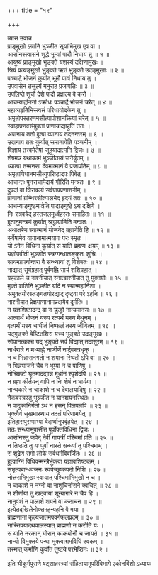 +++
title = "१९"

+++

व्यास उवाच  
प्राङ्मुखो ऽन्नानि भुञ्जीत सूर्याभिमुख एव वा ।  
आसीनस्त्वासने शुद्धे भूम्यां पादौ निधाय तु ॥ १ ॥  
आयुष्यं प्राङ्मुखो भुङ्क्ते यशस्यं दक्षिणामुखः ।  
श्रियं प्रत्यङ्मुखो भुङ्क्ते ऋतं भुङ्क्ते उदङ्मुखाः ॥ २ ॥  
पञ्चार्द्रे भोजनं कुर्याद् भूमौ पात्रं निधाय तु ।  
उपवासेन तत्तुल्यं मनुराह प्रजापतिः ॥ ३ ॥  
उपलिप्ते शुचौ देशे पादौ प्रक्षाल्य वै करौ ।  
आचम्यार्द्राननो ऽक्रोधः पञ्चार्द्रे भोजनं चरेत् ॥ ४ ॥  
महाव्यहृतिभिस्त्वन्नं परिधायोदकेन तु ।  
अमृतोपस्तरणमसीत्यापोशानक्रियां चरेत् ॥ ५ ॥  
स्वाहाप्रणवसंयुक्तां प्राणायाद्याहुतिं ततः ।  
अपानाय ततो हुत्वा व्यानाय तदनन्तरम् ॥ ६ ॥  
उदानाय ततः कुर्यात् समानायेति पञ्चमीम् ।  
विज्ञाय तत्त्वमेतेषां जुहुयादात्मनि द्विजः ॥ ७ ॥  
शेषमन्नं यथाकामं भुञ्जीतव्यं जनैर्युतम् ।  
ध्यात्वा तन्मनसा देवमात्मानं वै प्रजापतिम् ॥ ८ ॥  
अमृतापिधानमसीत्युपरिष्टादपः पिबेत् ।  
आचान्तः पुनराचामेदायं गौरिति मन्त्रतः ॥ ९ ॥  
द्रुपदां वा त्रिरावर्त्य सर्वपापप्रणाशनीम् ।  
प्राणानां ग्रन्थिरसीत्यालभेद् हृदयं ततः ॥ १० ॥  
आचम्याङ्गुष्ठमात्रेति पादाङ्गुष्ठे ऽथ दक्षिणे ।  
निः स्त्रवयेद् हस्तजलमूर्ध्वहस्तः समाहितः ॥ ११ ॥  
हुतानुमन्त्रणं कुर्यात् श्रद्धायामिति मन्त्रतः ।  
अथाक्षरेण स्वात्मानं योजयेद् ब्रह्मणेति हि ॥ १२ ॥  
सर्वेषामेव यागानामात्मयागः परः स्मृतः ।  
यो ऽनेन विधिना कुर्यात् स याति ब्रह्मणः क्षयम् ॥ १३ ॥  
यज्ञोपवीती भुञ्जीत स्त्रग्गन्धालङ्कृतः शुचिः ।  
सायम्प्रापर्नान्तरा वै सन्ध्यायां तु विशेषतः ॥ १४ ॥  
नाद्यात् सूर्यग्रहात् पूर्वमह्नि सायं शशिग्रहात् ।  
ग्रहकाले च नाश्नीयात् स्नात्वाश्नीयात् तु मुक्तयोः ॥ १५ ॥  
मुक्ते शशिनि भुञ्जीत यदि न स्यान्महानिशा ।  
अमुक्तयोरस्तङ्गतयोरद्याद् दृष्ट्वा परे ऽहनि ॥ १६ ॥  
नाश्नीयात् प्रेक्षमाणानामप्रदायैव दुर्मतिः ।  
न यज्ञशिष्टादन्द् वा न क्रुद्धो नान्यमानसः ॥ १७ ॥  
आत्मार्थं भोजनं यस्य रत्यर्थं यस्य मैथुनम् ।  
वृत्यर्थं यस्य चाधीतं निष्फलं तस्य जीवितम् ॥ १८ ॥  
यद्भुङ्क्ते वेष्टितशिरा यच्च भुङ्क्ते उदङ्मुखः ।  
सोपानत्कश्च यद् भुङ्क्ते सर्वं विद्यात् तदासुरम् ॥ १९ ॥  
नार्धरात्रे न मध्याह्ने नाजीर्णे नार्द्रवस्त्रधृक् ।  
न च भिन्नासनगतो न शयानः स्थितो ऽपि वा ॥ २० ॥  
न भिन्नभाजने चैव न भूम्यां न च पाणिषु ।  
नोच्छिष्टो घृतमादद्यान्न मूर्धानं स्पृशेदपि ॥ २१ ॥  
न ब्रह्म कीर्तयन् वापि न निः शेषं न भार्यया ।  
नान्धकारे न चाकाशे न च देवालयादिषु ॥ २२ ॥  
नैकवस्त्रस्तु भुञ्जीत न यानशयनस्थितः ।  
न पादुकानिर्गतो ऽथ न हसन् विलपन्नपि ॥ २३ ॥  
भुक्त्वैवं सुखमास्थाय तदन्नं परिणामयेत् ।  
इतिहासपुराणाभ्यां वेदार्थानुपबृंहयेत् ॥ २४ ॥  
ततः सन्ध्यामुपासीत पूर्वोक्तविधिना द्विजः ।  
आसीनस्तु जपेद् देवीं गायत्रीं पश्चिमां प्रति ॥ २५ ॥  
न तिष्ठति तु यः पुर्वां नास्ते सन्ध्यां तु पश्चिमाम् ।  
स शूद्रेण समो लोके सर्वधर्मविवर्जितः ॥ २६ ॥  
हुत्वाग्निं विधिवन्मन्त्रैर्भुक्त्वा यज्ञावशिष्टकम् ।  
सभृत्यबान्धवजनः स्वपेच्छुष्कपदो निशि ॥ २७ ॥  
नोत्तराभिमुखः स्वप्यात् पश्चिमाभिमुखो न च ।  
न चाकाशे न नग्नो वा नाशुचिर्नासने क्वचित् ॥ २८ ॥  
न शीर्णायां तु खट्वायां शून्यागारे न चैव हि ।  
नानुवंशं न पालाशे शयने वा कदाचन ॥ २९ ॥  
इत्येतदखिलेनोक्तमहन्यहनि वै मया ।  
ब्राह्मणानां कृत्यजातमपवर्गफलप्रदम् ॥ ३० ॥  
नास्तिक्यादथवालस्यात् ब्राह्मणो न करोति यः ।  
स याति नरकान् घोरान् काकयोनौ च जायते ॥ ३१ ॥  
नान्यो विमुक्तये पन्था मुक्त्वाश्रमविधिं स्वकम् ।  
तस्मात् कर्माणि कुर्वोत तुष्टये परमेष्ठिनः ॥ ३२ ॥  
    
इति श्रीकूर्मपुराणे षट्साहस्त्र्यां संहितायामुपरिविभागे एकोनविंशो ऽध्यायः
